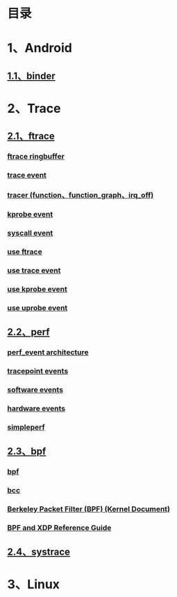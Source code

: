 # 目录

# 1、Android

## [1.1、binder](./md/android_binder.md)

# 2、Trace

## [2.1、ftrace](./md/ftrace_index.md)

### [ftrace ringbuffer](./md/ftrace_ringbuffer.md)
### [trace event](./md/ftrace_trace_event.md)
### [tracer (function、function_graph、irq_off) ](./md/ftrace_tracer.md)
### [kprobe event](./md/ftrace_kprobe_event.md)
### [syscall event](./md/ftrace_syscall_event.md)
### [use ftrace](./md/ftrace_use_ftrace.md)
### [use trace event](./md/ftrace_use_trace_event.md)
### [use kprobe event](./md/ftrace_use_kprobe_event.md)
### [use uprobe event](./md/ftrace_use_uprobe_event.md)

## [2.2、perf](./md/perf_index.md)

### [perf_event architecture](./md/perf_event_architecture.md)
### [tracepoint events](./md/perf_tracepoint_events.md)
### [software events ](./md/perf_software_events.md)
### [hardware events](./md/perf_hardware_events.md)
### [simpleperf](./md/perf_simpleperf.md)

## [2.3、bpf](./md/bpf_index.md)

### [bpf](./md/bpf_kernel.md)
### [bcc](./md/bpf_bcc.md)
### [Berkeley Packet Filter (BPF) (Kernel Document) ](./md/bpf_kernel_doc.md)
### [BPF and XDP Reference Guide](./md/bpf_reference_guide.md)

## [2.4、systrace](./md/systrace.md)

# 3、Linux